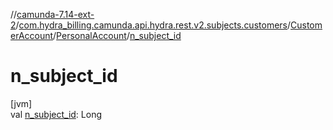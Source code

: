 //[camunda-7.14-ext-2](../../../../index.md)/[com.hydra_billing.camunda.api.hydra.rest.v2.subjects.customers](../../index.md)/[CustomerAccount](../index.md)/[PersonalAccount](index.md)/[n_subject_id](n_subject_id.md)

# n_subject_id

[jvm]\
val [n_subject_id](n_subject_id.md): Long
